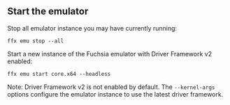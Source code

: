 ## Start the emulator

Stop all emulator instance you may have currently running:

```posix-terminal
ffx emu stop --all
```

Start a new instance of the Fuchsia emulator with Driver Framework v2 enabled:

```posix-terminal
ffx emu start core.x64 --headless
```

Note: Driver Framework v2 is not enabled by default. The `--kernel-args` options
configure the emulator instance to use the latest driver framework.
